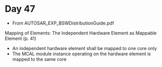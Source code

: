 # Day 47

* From AUTOSAR\_EXP\_BSWDistributionGuide.pdf

Mapping of Elements: The Independent Hardware Element as Mappable Element (p. 41)
* An independent hardware element shall be mapped to one core only
* The MCAL module instance operating on the hardware element is mapped to the same core
